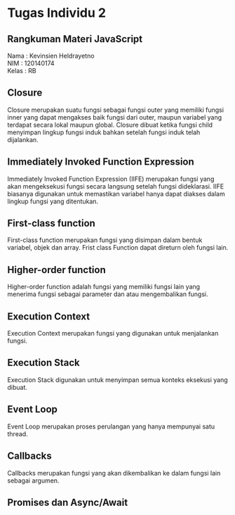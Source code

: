 # Tugas Individu 2
## Rangkuman Materi JavaScript

Nama  : Kevinsien Heldrayetno\
NIM   : 120140174\
Kelas : RB

## Closure
Closure merupakan suatu fungsi sebagai fungsi outer yang memiliki fungsi inner yang dapat mengakses baik fungsi dari outer, maupun variabel yang terdapat secara lokal maupun global. Closure dibuat ketika fungsi child menyimpan lingkup fungsi induk bahkan setelah fungsi induk telah dijalankan.

## Immediately Invoked Function Expression
Immediately Invoked Function Expression (IIFE) merupakan fungsi yang akan mengeksekusi fungsi secara langsung setelah fungsi dideklarasi. IIFE biasanya digunakan untuk memastikan variabel hanya dapat diakses dalam lingkup fungsi yang ditentukan.

## First-class function
First-class function merupakan fungsi yang disimpan dalam bentuk variabel, objek dan array. Frist class Function dapat direturn oleh fungsi lain.

## Higher-order function
Higher-order function adalah fungsi yang memiliki fungsi lain yang menerima fungsi sebagai parameter dan atau mengembalikan fungsi.

## Execution Context
Execution Context merupakan fungsi yang digunakan untuk menjalankan fungsi.


## Execution Stack
Execution Stack digunakan untuk menyimpan semua konteks eksekusi yang dibuat.

## Event Loop
Event Loop merupakan proses perulangan yang hanya mempunyai satu thread.


## Callbacks
Callbacks merupakan fungsi yang akan dikembalikan ke dalam fungsi lain sebagai argumen.

## Promises dan Async/Await
